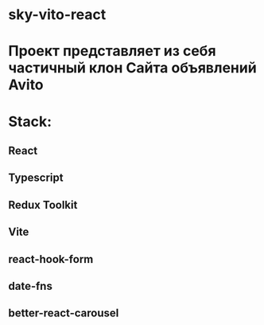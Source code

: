 # sky-vito-react

# Проект представляет из себя частичный клон Сайта объявлений Avito

# Stack:
## React
## Typescript
## Redux Toolkit
## Vite
## react-hook-form
## date-fns
## better-react-carousel
